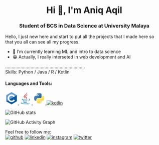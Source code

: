 <h1 align="center">Hi 👋, I'm Aniq Aqil</h1>
<h3 align="center">Student of BCS in Data Science at University Malaya</h3>
Hello, I just new here and start to put all the projects that I made here so that you all can see all my progress.

- 🌱 I’m currently learning ML and intro to data science 
- 😁 Actually, I really interseted in web development and AI 

...............................................................  
Skills: Python / Java / R / Kotlin
<h4 align="left">Languages and Tools:</h4>
<p align="left"> <a href="https://www.cprogramming.com/" target="_blank"> <img src="https://raw.githubusercontent.com/devicons/devicon/master/icons/c/c-original.svg" alt="c" width="40" height="40"/> </a> <a href="https://www.java.com" target="_blank"> <img src="https://raw.githubusercontent.com/devicons/devicon/master/icons/java/java-original.svg" alt="java" width="40" height="40"/> </a> <a href="https://kotlinlang.org" target="_blank"> <img src="https://raw.githubusercontent.com/devicons/devicon/master/icons/python/python-original.svg" alt="python" width="40" height="40"/> <img src="https://www.vectorlogo.zone/logos/kotlinlang/kotlinlang-icon.svg" alt="kotlin" width="40" height="40"/> </a> <a href="https://www.python.org" target="_blank"> </a> </p>


![GitHub stats](https://github-readme-stats.vercel.app/api?username=niqaqil&show_icons=true)  

![GitHub Activity Graph](https://activity-graph.herokuapp.com/graph?username=niqaqil)  


Feel free to follow me:  
[<img src='https://cdn.jsdelivr.net/npm/simple-icons@3.0.1/icons/github.svg' alt='github' height='40'>](https://github.com/niqaqil)  [<img src='https://cdn.jsdelivr.net/npm/simple-icons@3.0.1/icons/linkedin.svg' alt='linkedin' height='40'>](https://www.linkedin.com/in/aniqaqil/)  [<img src='https://cdn.jsdelivr.net/npm/simple-icons@3.0.1/icons/instagram.svg' alt='instagram' height='40'>](https://www.instagram.com/niq_aqil/)  [<img src='https://cdn.jsdelivr.net/npm/simple-icons@3.0.1/icons/twitter.svg' alt='twitter' height='40'>](https://twitter.com/niqaqil)  
